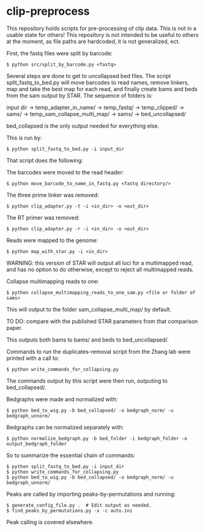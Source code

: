 # clip-preprocess

This repository holds scripts for pre-processing of clip data.
This is not in a usable state for others!
This repository is not intended to be useful to others at the moment, as file paths are hardcoded, it is not generalized, ect.

First, the fastq files were split by barcode: 

	$ python src/split_by_barcode.py <fastq>

Several steps are done to get to uncollapsed bed files.
The script split_fastq_to_bed.py will move barcodes to read names, remove linkers, map and take the best map for each read, and finally create bams and beds from the sam output by STAR.
The sequence of folders is:

input dir -> temp_adapter_in_name/ -> temp_fastq/ -> temp_clipped/ -> sams/
 -> temp_sam_collapse_multi_map/ -> sams/ -> bed_uncollapsed/

bed_collapsed is the only output needed for everything else.

This is run by:

	$ python split_fastq_to_bed.py -i input_dir

That script does the following:

The barcodes were moved to the read header: 

	$ python move_barcode_to_name_in_fastq.py <fastq directory/>

The three prime linker was removed:

	$ python clip_adapter.py -t -i <in_dir> -o <out_dir>

The RT primer was removed:

	$ python clip_adapter.py -r -i <in_dir> -o <out_dir>

Reads were mapped to the genome:

	$ python map_with_star.py -i <in_dir>

WARNING: this version of STAR will output all loci for a multimapped read, and has no option to do otherwise, except to reject all multimapped reads.

Collapse multimapping reads to one:

	$ python collapse_multimapping_reads_to_one_sam.py <file or folder of sams>

This will output to the folder sam_collapse_multi_map/ by default.

TO DO: compare with the published STAR parameters from that comparison paper.

This outputs both bams to bams/ and beds to bed_uncollapsed/.

Commands to run the duplicates-removal script from the Zhang lab were printed with a call to:

	$ python write_commands_for_collapsing.py

The commands output by this script were then run, outputing to bed_collapsed/.

Bedgraphs were made and normalized with:

	$ python bed_to_wig.py -b bed_collapsed/ -o bedgraph_norm/ -u bedgraph_unnorm/

Bedgraphs can be normalized separately with:

	$ python normalize_bedgraph.py -b bed_folder -i bedgraph_folder -o output_bedgraph_folder

So to summarize the essential chain of commands:

	$ python split_fastq_to_bed.py -i input_dir
	$ python write_commands_for_collapsing.py
	$ python bed_to_wig.py -b bed_collapsed/ -o bedgraph_norm/ -u bedgraph_unnorm/

Peaks are called by importing peaks-by-permutations and running:

	$ generate_config_file.py .  # Edit output as needed.
	$ find_peaks_by_permutations.py -x -c auto.ini

Peak calling is covered elsewhere.
